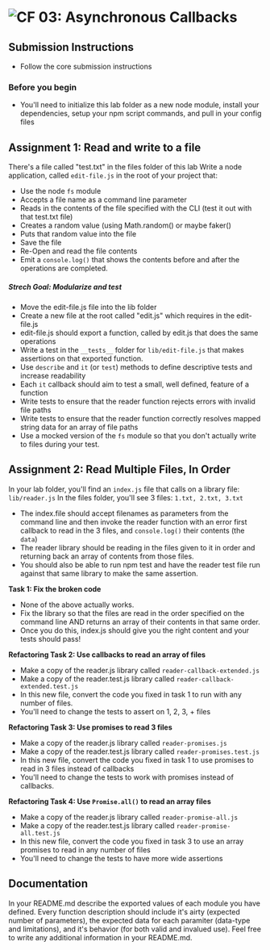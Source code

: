 ![CF](http://i.imgur.com/7v5ASc8.png) 03: Asynchronous Callbacks
===

## Submission Instructions
* Follow the core submission instructions

### Before you begin
* You'll need to initialize this lab folder as a new node module, install your dependencies, setup your npm script commands, and pull in your config files

## Assignment 1: Read and write to a file
There's a file called "test.txt" in the files folder of this lab
Write a node application, called `edit-file.js` in the root of your project that:

  * Use the node `fs` module
  * Accepts a file name as a command line parameter
  * Reads in the contents of the file specified with the CLI (test it out with that test.txt file)
  * Creates a random value (using Math.random() or maybe faker()
  * Puts that random value into the file
  * Save the file
  * Re-Open and read the file contents
  * Emit a `console.log()` that shows the contents before and after the operations are completed.

##### Strech Goal: Modularize and test
* Move the edit-file.js file into the lib folder
* Create a new file at the root called "edit.js" which requires in the edit-file.js
* edit-file.js should export a function, called by edit.js that does the same operations
* Write a test in the  `__tests__` folder for `lib/edit-file.js` that makes assertions on that exported function.
* Use `describe` and `it` (or `test`) methods to define descriptive tests and increase readability
* Each `it` callback should aim to test a small, well defined, feature of a function
* Write tests to ensure that the reader function rejects errors with invalid file paths
* Write tests to ensure that the reader function correctly resolves mapped string data for an array of file paths
* Use a mocked version of the `fs` module so that you don't actually write to files during your test.

## Assignment 2: Read Multiple Files, In Order
In your lab folder, you'll find an `index.js` file that calls on a library file: `lib/reader.js`
In the files folder, you'll see 3 files: `1.txt, 2.txt, 3.txt`
* The index.file should accept filenames as parameters from the command line and then invoke the reader function with an error first callback to read in the 3 files, and `console.log()` their contents (the `data`)
* The reader library should be reading in the files given to it in order and returning back an array of contents from those files.
* You should also be able to run npm test and have the reader test file run against that same library to make the same assertion.

**Task 1: Fix the broken code**
* None of the above actually works.
* Fix the library so that the files are read in the order specified on the command line AND returns an array of their contents in that same order.
* Once you do this, index.js should give you the right content and your tests should pass!

**Refactoring Task 2: Use callbacks to read an array of files**
* Make a copy of the reader.js library called `reader-callback-extended.js`
* Make a copy of the reader.test.js library called `reader-callback-extended.test.js`
* In this new file, convert the code you fixed in task 1 to run with any number of files.
* You'll need to change the tests to assert on 1, 2, 3, + files


**Refactoring Task 3: Use promises to read 3 files**
* Make a copy of the reader.js library called `reader-promises.js`
* Make a copy of the reader.test.js library called `reader-promises.test.js`
* In this new file, convert the code you fixed in task 1 to use promises to read in 3 files instead of callbacks
* You'll need to change the tests to work with promises instead of callbacks.


**Refactoring Task 4: Use `Promise.all()` to read an array files**
* Make a copy of the reader.js library called `reader-promise-all.js`
* Make a copy of the reader.test.js library called `reader-promise-all.test.js`
* In this new file, convert the code you fixed in task 3 to use an array promises to read in any number of files
* You'll need to change the tests to have more wide assertions


##  Documentation
In your README.md describe the exported values of each module you have defined. Every function description should include it's airty (expected number of parameters), the expected data for each paramiter (data-type and limitations), and it's behavior (for both valid and invalued use). Feel free to write any additional information in your README.md.
